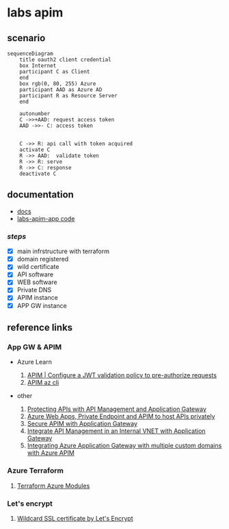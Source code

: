 # labs apim

## scenario

```mermaid
sequenceDiagram
    title oauth2 client credential 
    box Internet 
    participant C as Client
    end
    box rgb(0, 80, 255) Azure
    participant AAD as Azure AD
    participant R as Resource Server
    end

    autonumber
    C ->>+AAD: request access token
    AAD ->>- C: access token
   
    
    C ->> R: api call with token acquired
    activate C
    R ->> AAD:  validate token
    R ->> R: serve
    R ->> C: response
    deactivate C
```

## documentation
 - [docs](./docs/README.md)
- [labs-apim-app code](./code/README.md)

### _steps_
- [x] main infrstructure with terraform
- [x] domain registered
- [x] wild certificate 
- [x] API software 
- [x] WEB software
- [x] Private DNS
- [x] APIM instance
- [x] APP GW instance
  
## reference links

### App GW & APIM
- Azure Learn
  1. [APIM | Configure a JWT validation policy to pre-authorize requests](https://learn.microsoft.com/en-us/azure/api-management/api-management-howto-protect-backend-with-aad#configure-a-jwt-validation-policy-to-pre-authorize-requests)
  2. [APIM az cli](https://learn.microsoft.com/en-us/azure/api-management/get-started-create-service-instance-cli)

-  other
   1. [Protecting APIs with API Management and Application Gateway](https://fabriciosanchez-en.azurewebsites.net/protecting-apis-with-api-management-and-application-gateway/)
   2. [Azure Web Apps, Private Endpoint and APIM to host APIs privately](https://fabriciosanchez.com/azure-web-apps-private-endpoint-and-apim-to-host-apis-privately/)
   3. [Secure APIM with Application Gateway](https://www.youtube.com/watch?v=0chTnPQiRkc)
   4. [Integrate API Management in an Internal VNET with Application Gateway ](https://jaliyaudagedara.blogspot.com/2021/09/integrate-api-management-in-internal.html?m=1)
   5. [Integrating Azure Application Gateway with multiple custom domains with Azure APIM](https://thomasthornton.cloud/2022/01/03/integrating-azure-application-gateway-with-multiple-custom-domains-with-azure-apim/)

### Azure Terraform 
1. [Terraform Azure Modules](https://www.ciraltos.com/modules-and-outputs-with-terraform-and-azure/)
### Let's encrypt
1. [Wildcard SSL certificate by Let's Encrypt](https://codex.so/wildcard-ssl-certificate-by-let-s-encrypt)


